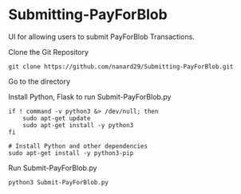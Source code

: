 # Submitting-PayForBlob
UI for allowing users to submit PayForBlob Transactions. 


Clone the Git Repository
```
git clone https://github.com/nanard29/Submitting-PayForBlob.git
```
Go to the directory 

Install Python, Flask to run Submit-PayForBlob.py
```
if ! command -v python3 &> /dev/null; then
    sudo apt-get update
    sudo apt-get install -y python3
fi

# Install Python and other dependencies
sudo apt-get install -y python3-pip

```

Run Submit-PayForBlob.py
```
python3 Submit-PayForBlob.py
```
